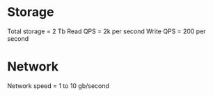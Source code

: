 # Storage
Total storage = 2 Tb
Read QPS = 2k per second
Write QPS = 200 per second

# Network 
Network speed = 1 to 10 gb/second

